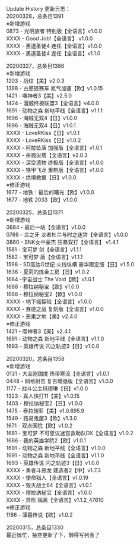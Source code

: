 Update History 更新日志：  
20200328，总条目1391  
※新增游戏  
0873 - 光明旅者 特别版【全语言】v1.0.0  
XXXX - Good Job!【全语言】 v1.0.0  
XXXX - 黑道圣徒4 连任【全语言】v1.0.0  
XXXX - 黑道圣徒4 连任【全语言】v1.1.0  
  
20200327，总条目1386  
※新增游戏  
1203 - 战纹【美】v2.0.3  
1398 - 古惑狼赛车 氮气加速【欧】v1.0.15  
1421 - 噬神者3【美】v2.5.0  
1424 - 漫威终极联盟3【全语言】v4.0.0  
1691 - 动物之森 新地平线【全语言】v1.1.1  
1696 - 海贼无双4【日】v1.0.0  
1696 - 海贼无双4【日】v1.0.1  
XXXX - LoveRKiss【日】v1.0.1  
XXXX - LoveRKiss【日】v1.0.2  
XXXX - 阿拉坠落 加强版【全语言】v1.0.1  
XXXX - 杀戮尖塔【全语言】v2.0.3  
XXXX - 深空遗物 终极版【全语言】v1.0.0  
XXXX - 铁甲飞龙 重制版【全语言】v1.0.0  
XXXX - 绝境救援【日】v1.0.0  
※修正游戏  
1677 - 地铁：最后的曙光【欧】v1.0.0  
1677 - 地铁 2033【欧】v1.0.0  
  
20200325，总条目1371  
※新增游戏  
0684 - 最后一站【全语言】v1.0.0  
0769 - 龙之牙 龙者杜兰与时之迷宫【全语言】v1.0.0  
0860 - SNK女中豪杰 狂暴双打【全语言】 v1.4.1  
1581 - 宝可梦 剑【全语言】v1.1.1  
1582 - 宝可梦 盾【全语言】v1.1.1  
1598 - SD高达G世纪 火线纵横 豪华限定版【日】v1.5.0  
1636 - 夏莉的炼金工房【日】v1.0.2  
1664 -宇宙战士 The Void【欧】v1.0.1  
1688 - 穆拉纳秘宝【欧】v1.0.0  
1688 - 穆拉纳秘宝2【欧】v1.0.0  
XXXX - 地下城探险【全语言】v1.0.0  
XXXX - 赛德之战 复刻版【全语言】v1.0.0  
XXXX - 恶果之地【美】v2.4.0  
※修正游戏  
1421 - 噬神者3【美】v2.4.1  
1691 - 动物之森 新地平线【全语言】v1.1.0  
1693 - 英雄传说 闪之轨迹3【日】v1.0.0  
  
20200320，总条目1358  
※新增游戏  
0131 - 大金刚国度 热带寒流【全语言】v1.0.1  
0448 - 网格射击 复古增强版【全语言】v1.0.0  
1177 - 战斗公主玛德琳【日】v1.0.0  
1323 - 真人快打11【美】v1.0.15  
1403 - 穆拉纳秘宝2【日】v1.0.0  
1475 - 泰拉瑞亚【美】v1.0.895.9  
1549 - 路易鬼屋3【欧】v1.3.0  
1671 - 双点医院【欧】v1.0.2  
1681 - 宝可梦 不可思议迷宫救助队DX【全语言】v1.0.2  
1686 - 我的英雄学院2【欧】v1.0.1  
1691 - 动物之森 新地平线【全语言】v1.0.0  
1691 - 动物之森 新地平线【全语言】v1.1.0  
1693 - 英雄传说 闪之轨迹3【日】v1.0.0  
XXXX - 勇者斗恶龙 建造者2【中】v1.7.3  
XXXX - 使命猎人【全语言】v1.0.19  
XXXX - 毁灭战士64【全语言】v1.0.1  
XXXX - 穆拉纳秘宝【全语言】v1.0.0  
XXXX - 异形 隔离【全语言】v1.1.2_47610  
※修正游戏  
1186 - 薄暮传说【欧】v1.0.2  
  
20200315，总条目1330  
最近很忙，抽空更新了下，懒得写列表了
